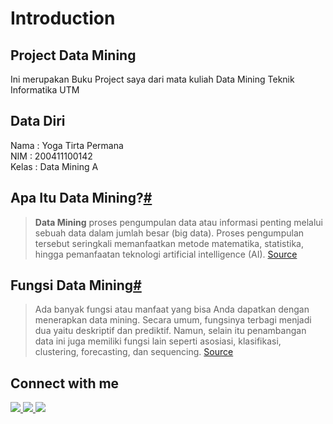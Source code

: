 # Introduction

## Project Data Mining

<p>Ini merupakan Buku Project saya dari mata kuliah Data Mining Teknik Informatika UTM</p>

<p>
	<h2>Data Diri</h2>
	Nama    : Yoga Tirta Permana<br>
	NIM     : 200411100142<br>
	Kelas   : Data Mining A
</p>

<section class="tex2jax_ignore mathjax_ignore" id="apa-sih-data-mining-itu">
<h1><strong>Apa Itu Data Mining?</strong><a class="headerlink" href="#" title="Permalink to this headline">#</a></h1>
<blockquote>
<div>
<p>
<b>Data Mining</b> proses pengumpulan data atau informasi penting melalui sebuah data dalam jumlah besar (big data). Proses pengumpulan tersebut seringkali memanfaatkan metode matematika, statistika, hingga pemanfaatan teknologi artificial intelligence (AI).
<a class="reference external" href="https://inmarketing.id/data-mining-adalah.html">Source</a>
</p>
</div>
</blockquote>
<h1><strong>Fungsi Data Mining</strong><a class="headerlink" href="https://inmarketing.id/data-mining-adalah.html" title="Permalink to this headline">#</a></h1>
<blockquote>
<div>
<p>
Ada banyak fungsi atau manfaat yang bisa Anda dapatkan dengan menerapkan data mining. Secara umum, fungsinya terbagi menjadi dua yaitu deskriptif dan prediktif. Namun, selain itu penambangan data ini juga memiliki fungsi lain seperti asosiasi, klasifikasi, clustering, forecasting, dan sequencing.
<a class="reference external" href="https://inmarketing.id/data-mining-adalah.html">Source</a>
</p>
</div>
</blockquote>

<p>
	<h2>Connect with me</h2>
  <a href="https://twitter.com/yogatirtap_">
    <img src="https://img.shields.io/twitter/follow/yogatirtap_?style=for-the-badge&label=%40yogatirtap_&logo=twitter&logoColor=00AEFF&labelColor=black&color=7fff00">
  </a>
  <a href="https://www.linkedin.com/in/yoga-tirta-6707721b0/">
    <img src="https://img.shields.io/badge/-yoga%20tirta-blue?style=for-the-badge&logo=Linkedin&logoColor=00AEFF&labelColor=black&color=black">
  </a>
  <a href="mailto:yogatirtapermana552@gmail.com">
    <img src="https://img.shields.io/badge/yogatirtapermana552@gmail.com-0078D4?style=for-the-badge&logo=Microsoft-Outlook&logoColor=00AEFF&labelColor=black&color=black">
  </a>
</p>
</section>
